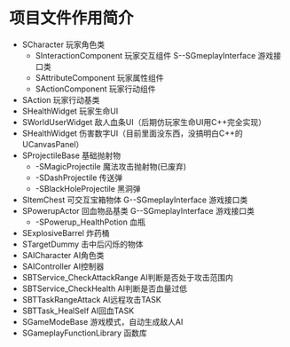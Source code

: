 # 项目文件作用简介
* SCharacter 玩家角色类
  * SInteractionComponent 玩家交互组件 S--SGmeplayInterface 游戏接口类
  * SAttributeComponent 玩家属性组件
  * SActionComponent 玩家行动组件
* SAction 玩家行动基类
* SHealthWidget 玩家生命UI
* SWorldUserWidget 敌人血条UI（后期仿玩家生命UI用C++完全实现）
* SHealthWidget 伤害数字UI（目前里面没东西，没搞明白C++的UCanvasPanel）
* SProjectileBase 基础抛射物
  * -SMagicProjectile 魔法攻击抛射物(已废弃)
  * -SDashProjectile 传送弹
  * -SBlackHoleProjectile 黑洞弹
* SItemChest 可交互宝箱物体 G--SGmeplayInterface 游戏接口类
* SPowerupActor 回血物品基类 G--SGmeplayInterface 游戏接口类
  * -SPowerup_HealthPotion 血瓶
* SExplosiveBarrel 炸药桶
* STargetDummy 击中后闪烁的物体
* SAICharacter AI角色类
* SAIController AI控制器
* SBTService_CheckAttackRange AI判断是否处于攻击范围内
* SBTService_CheckHealth AI判断是否血量过低
* SBTTaskRangeAttack AI远程攻击TASK
* SBTTask_HealSelf AI回血TASK
* SGameModeBase 游戏模式，自动生成敌人AI
* SGameplayFunctionLibrary 函数库